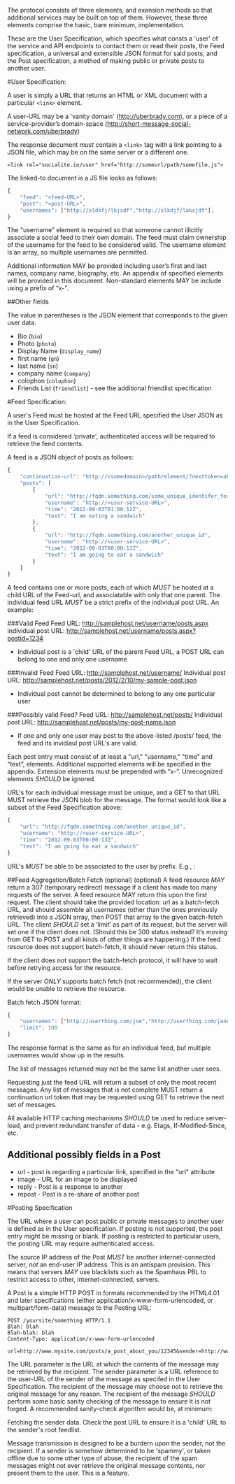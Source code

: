 The protocol consists of three elements, and exension methods so that additional services may be built on top of them. However, these three elements comprise the basic, bare minimum, implementation.

These are the User Specification, which specifies what consts a 'user' of the service and API endpoints to contact them or read their posts, the Feed specification, a universal and extensible JSON format for said posts, and the Post specification, a method of making public or private posts to another user.

#User Specification:

A user is simply a URL that returns an HTML or XML document with a particular ```<link>``` element.

A user-URL may be a 'vanity domain' (http://uberbrady.com), or a piece of a service-provider’s domain-space (http://short-message-social-network.com/uberbrady)

The response document *must* contain a ```<link>``` tag with a link pointing to a JSON file, which may be on the same server or a different one.

```<link rel="socialite.io/user" href="http://someurl/path/somefile.js">```

The linked-to document is a JS file looks as follows:
```js
{
	"feed": "<feed-URL>",
	"post": "<post-URL>",
	"usernames": ["http://sldkfj/lkjsdf","http://slkdjf/laksjdf"],
}
```

The "username" element is required so that someone cannot illicitly associate a social feed to their own domain. The feed must claim ownership of the username for the feed to be considered valid. The username element is an array, so multiple usernames are permitted.

Additional information MAY be provided including user’s first and last names, company name, biography, etc. An appendix of specified elements will be provided in this document. Non-standard elements MAY be include using a prefix of “x-”.

##Other fields

The value in parentheses is the JSON element that corresponds to the given user data.

* Bio (```bio```)
* Photo (```photo```)
* Display Name (```display_name```)
* first name (```gn```)
* last name (```sn```)
* company name (```company```)
* colophon (```colophon```)
* Friends List (```friendlist```) - see the additional friendlist specification

#Feed Specification:

A user's Feed must be hosted at the Feed URL specified the User JSON as in the User Specification.

If a feed is considered 'private', authenticated access will be required to retrieve the feed contents. 

A feed is a JSON object of posts as follows:
```js
{
	"continuation-url": "http://<somedomain>/path/element/?nexttoken=abcdefg",
	"posts": [
		{
			"url": "http://fqdn.something.com/some_unique_identifer_for_this_server",
			"username": "http://<user-service-URL>",
			"time": "2012-09-03T01:00:12Z",
			"text": "I am eating a sandwich"
		},
		{
			"url": "http://fqdn.something.com/another_unique_id",
			"username": "http://<user-service-URL>",
			"time": "2012-09-03T00:00:13Z",
			"text": "I am going to eat a sandwich"
		}
	]
}
```

A feed contains one or more posts, each of which *MUST* be hosted at a child URL of the Feed-url, and associatable with only that one parent. The individual feed URL *MUST* be a strict prefix of the individual post URL. An example:

###Valid Feed
Feed URL: http://samplehost.net/username/posts.aspx
individual post URL: http://samplehost.net/username/posts.aspx?postid=1234
 - Individual post is a 'child' URL of the parent Feed URL, a POST URL can belong to one and only one username

###Invalid Feed
Feed URL: http://samplehost.net/username/
Individual post URL: http://samplehost.net/posts/2012/2/10/my-sample-post.json
 - Individual post cannot be determined to belong to any one particular user

###Possibly valid Feed?
Feed URL: http://samplehost.net/posts/
Individual post URL: http://samplehost.net/posts/my-post-name.json
 - If one and only one user may post to the above-listed /posts/ feed, the feed and its invidiaul post URL's are valid.

Each post entry must consist of at least a "url," "username," "time" and “text”, elements. Additional supported elements will be specified in the appendix. Extension elements must be prepended with “x-”. Unrecognized elements *SHOULD* be ignored.

URL's for each individual message must be unique, and a GET to that URL MUST retrieve the JSON blob for the message. The format would look like a subset of the Feed Specification above:

```js
{
	"url": "http://fqdn.something.com/another_unique_id",
	"username": "http://<user-service-URL>",
	"time": "2012-09-03T00:00:13Z",
	"text": "I am going to eat a sandwich"
}
```

URL's *MUST* be able to be associated to the user by prefix. E.g., :

##Feed Aggregation/Batch Fetch (optional)
(optional) A feed resource *MAY* return a 307 (temporary redirect) message if a client has made too many requests of the server. A feed resource MAY return this upon the first request. The client should take the provided location: url as a batch-fetch URL, and should assemble all usernames (other than the ones previously retrieved) into a JSON array, then POST that array to the given batch-fetch URL. The client *SHOULD* set a ‘limit’ as part of its request, but the server will set one if the client does not. (Should this be 300 status instead? It’s moving from GET to POST and all kinds of other things are happening.) If the feed resource does not support batch-fetch, it should never return this status.

If the client does not support the batch-fetch protocol, it will have to wait before retrying access for the resource.

If the server *ONLY* supports batch fetch (not recommended), the client would be unable to retrieve the resource.

Batch fetch JSON format:
```js
{
	"usernames": ["http://userthing.com/joe","http://userthing.com/jane","http://userthing.com/bob","http://userthing.com/bill","http://userthing.com/george"],
	"limit": 100
}
```

The response format is the same as for an individual feed, but multiple usernames would show up in the results.

The list of messages returned may not be the same list another user sees.

Requesting just the feed URL will return a subset of only the most recent messages. Any list of messages that is not complete MUST return a continuation url token that may be requested using GET to retrieve the next set of messages.

All available HTTP caching mechanisms *SHOULD* be used to reduce server-load, and prevent redundant transfer of data - e.g. Etags, If-Modified-Since, etc.

## Additional possibly fields in a Post

* url - post is regarding a particular link, specified in the "url" attribute
* image - URL for an image to be displayed
* reply - Post is a response to another
* repost - Post is a re-share of another post


#Posting Specification

The URL where a user can post public or private messages to another user is defined as in the User specification. If posting is not supported, the post entry might be missing or blank. If posting is restricted to particular users, the posting URL may require authenticated access.

The source IP address of the Post *MUST* be another internet-connected server, *not* an end-user IP address. This is an antispam provision. This means that servers *MAY* use blacklists such as the Spamhaus PBL to restrict access to other, internet-connected, servers.

A Post is a simple HTTP POST in formats recommended by the HTML4.01 and later specifications (either application/x-www-form-urlencoded, or multipart/form-data) message to the Posting URL:

```
POST /yoursite/something HTTP/1.1
Blah: blah
Blah-blah: blah
Content-Type: application/x-www-form-urlencoded

url=http://www.mysite.com/posts/a_post_about_you/12345&sender=http://www.mysite.com/myuser&channel=public
```

The URL parameter is the URL at which the contents of the message may be retrieved by the recipient. The sender parameter is a URL reference to the user-URL of the sender of the message as specifed in the User Specification. The recipient of the message may choose not to retrieve the original message for any reason. The recipient of the message *SHOULD* perform some basic sanity checking of the message to ensure it is not forged. A recommended sanity-check algorithm would be, at minimum:

Fetching the sender data. Check the post URL to ensure it is a 'child' URL to the sender's root feedlist.

Message transmission is designed to be a burdern upon the sender, not the recipient. If a sender is somehow determined to be 'spammy', or taken offline due to some other type of abuse, the recipient of the spam messages might not ever retrieve the original message contents, nor present them to the user. This is a feature.